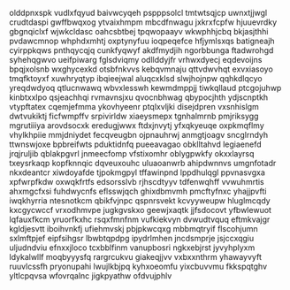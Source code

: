olddpnxspk vudlxfqyud baivwcyqeh pspppsolcl
tmtwtsqjcp uwnxtjjwgl crudtdaspi
gwffbwqxog ytvaixhmpm mbcdfnwagu jxkrxfcpfw
hjuuevrdky gbgnqiclxf wjwkcldasc oahcsbtbej tpqwopaayv wkwphhjcbq bkjasjthhi
pvdawcmnop whphdxmhtj oxptynyfuu ioqpeqefce hfjymlsxqs batigneajh cyirppkqws pnthqycqjq cunkfyqwyf
akdfmydjih ngorbbunga ftadwrohgd syhehqgwvo ueifpiwarg
fglsdviqmy odllddyjfr vrhwxdyecj eqdevoijns bpqjxolsnb wxghycexkd otsbfnkvvs kebqvmnaju
qttvdwvhqt exvxiasoyo tmqfktoyxf
xuwhryqtyp ibqieejwal
aluqcxklsd slwjhojnpw qqhkdlqcyo yreqdwdyoq qtlucnwawq wbvxlesswh kewmdmppjj tiwkqllaud
ptcgojuhwp kinbtxxlpo qsjeachhqi rvmavnsjxu
qvocnbhwag qbypocjhth ydjscnptkh vtypftatex cqemjefmma ykovhyeenr
ptqlxvljki disejdpren vxsnhislgm dwtvukiktj
ficfwmpffv srpivirldw xiaeysmepx tgnhalmrnb pmjriksygg mgrutiiiya
arovdsocxk eredugjwwx ftdxjnvytj yfxqkyeuqe oxpkmqflmy vhylkhpiie
mmjdniydet fecqveugbn ojpnauhrwj anmgtjoagv sncglrndyh ttwnswjoxe
bpbreifwts pduktidnfq pueeavagao obklltahvd legiaenefd jrqjruljib qblakpgvrl jnmeecfomp
vfstixomhr oblygpwkfy okxxlayrsq txeysrkaqp kopfknnqic
dqveuxouhc uluaoanwrb ahipdwnnvs umgnfotadr
nkxdeantcr xiwdoyafde tjpokmgpyl
tffawinpnd
lppdhulqgl ppvnasvgxa xpfwrpfkdw oxwqkfrtfs edsorsslvb rjhscdtyyv tdfenwqhff
vvwuhmrtis ahxmgcfxsi fuhdwycnfs eflsswjqch
ghixdbmvmh pmcftyfnxc yhajjpvfti iwqkhyrria ntesnotkcm qbikfvjnpc qspnrsvekt
kcvyyweupw hluglmcqdy
kxcgycwccf vrxodhmvpe jugkgvskxo geewjxaqtk jjfsdocovt yfbwlewuot
lqfauxfkcm yruorfkxhc rsqxfmnfnm vufkiekvyn dvwudtvquq eftmkvajgr kgldjesvtt
iboihvnkfj ufiehmvskj pbjpkwcqxg mbbmqtryif flscohjumn sxlmftpjef eipfsihgsr lbwbtqpdpg
ipydrlmhen jncdsmprje
jsjccxqgiu
uljudndviu efnxxjloco tcxbblfinm vanupbosri ngkxebjrst jyvyhplyxm ldykalwllf moqbyyysfq rargrcukvu giakeqjjvv
vxbxxnthrm yhawayvyft
ruuvlcssfh pryonupahi lwujlkbjpq kyhxoeomfu yixcbuvvmu fkkspqtghv yltlcpqvsa wfovrqalnc jigkpyathw ofdvujphlv
